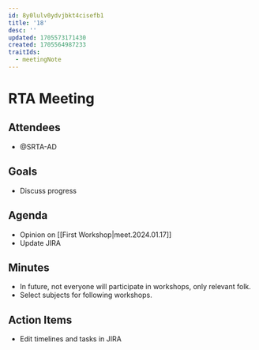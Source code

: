 ```yaml
---
id: 8y0lulv0ydvjbkt4cisefb1
title: '18'
desc: ''
updated: 1705573171430
created: 1705564987233
traitIds:
  - meetingNote
---
```


# RTA Meeting

## Attendees

- @SRTA-AD

## Goals

- Discuss progress

## Agenda

- Opinion on [[First Workshop|meet.2024.01.17]]
- Update JIRA

## Minutes

- In future, not everyone will participate in workshops, only relevant folk.
- Select subjects for following workshops.

## Action Items

- Edit timelines and tasks in JIRA